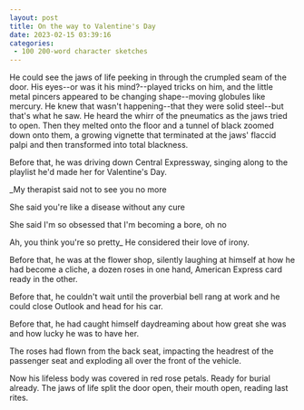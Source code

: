 ```yaml
---
layout: post
title: On the way to Valentine's Day
date: 2023-02-15 03:39:16
categories:
 - 100 200-word character sketches
---
```


He could see the jaws of life peeking in through the crumpled seam of the door. His eyes--or was it his mind?--played tricks on him, and the little metal pincers appeared to be changing shape--moving globules like mercury. He knew that wasn't happening--that they were solid steel--but that's what he saw. He heard the whirr of the pneumatics as the jaws tried to open. Then they melted onto the floor and a tunnel of black zoomed down onto them, a growing vignette that terminated at the jaws' flaccid palpi and then transformed into total blackness.

Before that, he was driving down Central Expressway, singing along to the playlist he'd made her for Valentine's Day.

_My therapist said not to see you no more

She said you're like a disease without any cure

She said I'm so obsessed that I'm becoming a bore, oh no

Ah, you think you're so pretty_ He considered their love of irony.

Before that, he was at the flower shop, silently laughing at himself at how he had become a cliche, a dozen roses in one hand, American Express card ready in the other.

Before that, he couldn't wait until the proverbial bell rang at work and he could close Outlook and head for his car.

Before that, he had caught himself daydreaming about how great she was and how lucky he was to have her.

The roses had flown from the back seat, impacting the headrest of the passenger seat and exploding all over the front of the vehicle.&nbsp;

Now his lifeless body was covered in red rose petals. Ready for burial already. The jaws of life split the door open, their mouth open, reading last rites.
